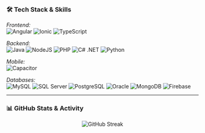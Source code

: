 ### 🛠 Tech Stack & Skills

*Frontend:*  
![Angular](https://img.shields.io/badge/Angular-DD0031?style=flat-square&logo=angular&logoColor=white)
![Ionic](https://img.shields.io/badge/Ionic-3880FF?style=flat-square&logo=ionic&logoColor=white)
![TypeScript](https://img.shields.io/badge/TypeScript-3178C6?style=flat-square&logo=typescript&logoColor=white)

*Backend:*  
![Java](https://img.shields.io/badge/Java-007396?style=flat-square&logo=java&logoColor=white)
![NodeJS](https://img.shields.io/badge/Node.js-339933?style=flat-square&logo=node.js&logoColor=white)
![PHP](https://img.shields.io/badge/PHP-777BB4?style=flat-square&logo=php&logoColor=white)
![C# .NET](https://img.shields.io/badge/.NET-512BD4?style=flat-square&logo=dotnet&logoColor=white)
![Python](https://img.shields.io/badge/Python-3776AB?style=flat-square&logo=python&logoColor=white)

*Mobile:*  
![Capacitor](https://img.shields.io/badge/Capacitor-119EFF?style=flat-square&logo=capacitor&logoColor=white)

*Databases:*  
![MySQL](https://img.shields.io/badge/MySQL-4479A1?style=flat-square&logo=mysql&logoColor=white)
![SQL Server](https://img.shields.io/badge/SQL_Server-CC2927?style=flat-square&logo=microsoft-sql-server&logoColor=white)
![PostgreSQL](https://img.shields.io/badge/PostgreSQL-336791?style=flat-square&logo=postgresql&logoColor=white)
![Oracle](https://img.shields.io/badge/Oracle-F80000?style=flat-square&logo=oracle&logoColor=white)
![MongoDB](https://img.shields.io/badge/MongoDB-47A248?style=flat-square&logo=mongodb&logoColor=white)
![Firebase](https://img.shields.io/badge/Firebase-FFCA28?style=flat-square&logo=firebase&logoColor=black)

---

### 📊 GitHub Stats & Activity

<p align="center">
  <img src="https://streak-stats.demolab.com/?user=RamiroRepos&theme=tokyonight" alt="GitHub Streak"/>
</p>

